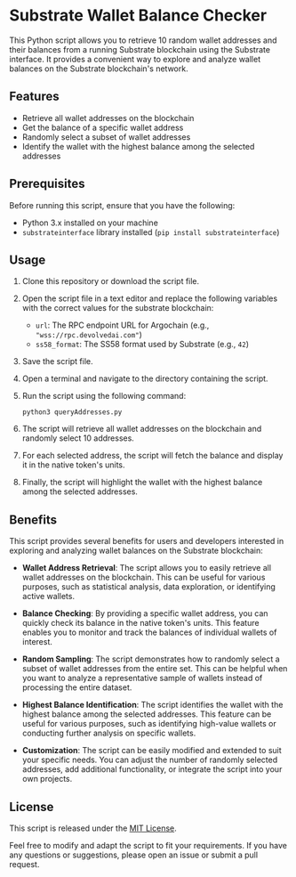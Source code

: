 # Substrate Wallet Balance Checker

This Python script allows you to retrieve 10 random wallet addresses and their balances from a running Substrate blockchain using the Substrate interface. It provides a convenient way to explore and analyze wallet balances on the Substrate blockchain's network.

## Features

- Retrieve all wallet addresses on the blockchain
- Get the balance of a specific wallet address
- Randomly select a subset of wallet addresses
- Identify the wallet with the highest balance among the selected addresses

## Prerequisites

Before running this script, ensure that you have the following:

- Python 3.x installed on your machine
- `substrateinterface` library installed (`pip install substrateinterface`)

## Usage

1. Clone this repository or download the script file.

2. Open the script file in a text editor and replace the following variables with the correct values for the substrate blockchain:
   - `url`: The RPC endpoint URL for Argochain (e.g., `"wss://rpc.devolvedai.com"`)
   - `ss58_format`: The SS58 format used by Substrate (e.g., `42`)

3. Save the script file.

4. Open a terminal and navigate to the directory containing the script.

5. Run the script using the following command:
   ```
   python3 queryAddresses.py
   ```

6. The script will retrieve all wallet addresses on the blockchain and randomly select 10 addresses.

7. For each selected address, the script will fetch the balance and display it in the native token's units.

8. Finally, the script will highlight the wallet with the highest balance among the selected addresses.

## Benefits

This script provides several benefits for users and developers interested in exploring and analyzing wallet balances on the Substrate blockchain:

- **Wallet Address Retrieval**: The script allows you to easily retrieve all wallet addresses on the blockchain. This can be useful for various purposes, such as statistical analysis, data exploration, or identifying active wallets.

- **Balance Checking**: By providing a specific wallet address, you can quickly check its balance in the native token's units. This feature enables you to monitor and track the balances of individual wallets of interest.

- **Random Sampling**: The script demonstrates how to randomly select a subset of wallet addresses from the entire set. This can be helpful when you want to analyze a representative sample of wallets instead of processing the entire dataset.

- **Highest Balance Identification**: The script identifies the wallet with the highest balance among the selected addresses. This feature can be useful for various purposes, such as identifying high-value wallets or conducting further analysis on specific wallets.

- **Customization**: The script can be easily modified and extended to suit your specific needs. You can adjust the number of randomly selected addresses, add additional functionality, or integrate the script into your own projects.

## License

This script is released under the [MIT License](LICENSE).

Feel free to modify and adapt the script to fit your requirements. If you have any questions or suggestions, please open an issue or submit a pull request.
